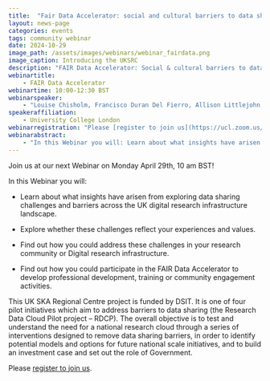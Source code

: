 ```yaml
---
title:  "Fair Data Accelerator: social and cultural barriers to data sharing (Webinar)"
layout: news-page
categories: events
tags: community webinar
date: 2024-10-29
image_path: /assets/images/webinars/webinar_fairdata.png
image_caption: Introducing the UKSRC
description: "FAIR Data Accelerator: Social & cultural barriers to data sharing"
webinartitle: 
    - FAIR Data Accelerator
webinartime: 10:00-12:30 BST
webinarspeaker: 
    - "Louise Chisholm, Francisco Duran Del Fierro, Allison Littlejohn, Eileen Kennedy"
speakeraffiliation: 
    - University College London
webinarregistration: "Please [register to join us](https://ucl.zoom.us/meeting/register/tJctfuyopzsjEt3UKmWr_-TAFcIdd2ERAL__#/registration)."
webinarabstract: 
    - "In this Webinar you will: Learn about what insights have arisen from exploring data sharing challenges and barriers across the UK digital research infrastructure landscape. Explore whether these challenges reflect your experiences and values. Find out how you could address these challenges in your research community or Digital research infrastructure. Find out how you could participate in the FAIR Data Accelerator to develop professional development, training or community engagement activities."
---
```

Join us at our next Webinar on Monday April 29th, 10 am BST! 

In this Webinar you will: 
 
- Learn about what insights have arisen from exploring data sharing challenges and barriers across the UK digital research infrastructure landscape.
 
- Explore whether these challenges reflect your experiences and values.
- Find out how you could address these challenges in your research community or Digital research infrastructure.
 
- Find out how you could participate in the FAIR Data Accelerator to develop professional development, training or community engagement activities.
 
This UK SKA Regional Centre project is funded by DSIT. It is one of four pilot initiatives which aim to address barriers to data sharing (the Research Data Cloud Pilot project – RDCP). The overall objective is to test and understand the need for a national research cloud through a series of interventions designed to remove data sharing barriers, in order to identify potential models and options for future national scale initiatives, and to build an investment case and set out the role of Government.

Please [register to join us](https://ucl.zoom.us/meeting/register/tJctfuyopzsjEt3UKmWr_-TAFcIdd2ERAL__#/registration).





